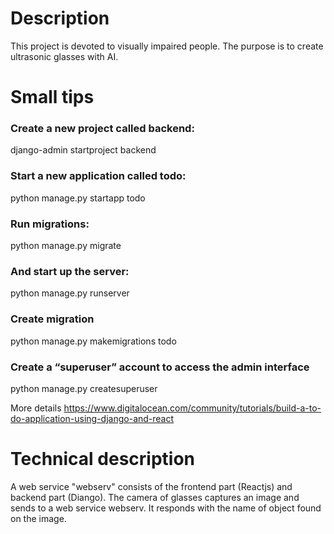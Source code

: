 # Description
This project is devoted to visually impaired people. The purpose is to create ultrasonic glasses with AI.

# Small tips
### Create a new project called backend:
django-admin startproject backend

### Start a new application called todo:
python manage.py startapp todo

### Run migrations:
python manage.py migrate

### And start up the server:
python manage.py runserver

### Create migration
python manage.py makemigrations todo

### Create a “superuser” account to access the admin interface
python manage.py createsuperuser

More details
https://www.digitalocean.com/community/tutorials/build-a-to-do-application-using-django-and-react

# Technical description
A web service "webserv" consists of the frontend part (Reactjs) and backend part (Diango).
The camera of glasses captures an image and sends to a web service webserv. It responds with the name of object found
on the image.
